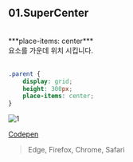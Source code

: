 
## 01.SuperCenter
<br>
***place-items: center*** <br>
요소를 가운데 위치 시킵니다.
<br><br>

```css
.parent {
    display: grid;
    height: 300px;  
    place-items: center;
}
```

![1](https://user-images.githubusercontent.com/7742074/131682851-7b8233d1-c11c-47b2-8966-1b8ecd9f19e4.jpg)

[Codepen](https://codepen.io/yonghap/pen/RwgawYZ)

> Edge, Firefox, Chrome, Safari
